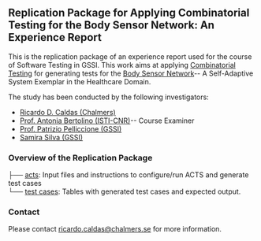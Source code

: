## Replication Package for Applying Combinatorial Testing for the Body Sensor Network: An Experience Report

This is the replication package of an experience report used for the course of Software Testing in GSSI. This work aims at applying [Combinatorial Testing](https://nvlpubs.nist.gov/nistpubs/legacy/sp/nistspecialpublication800-142.pdf) for generating tests for the [Body Sensor Network](https://ieeexplore.ieee.org/abstract/document/9462020/?casa_token=ZjrzIwi67p8AAAAA:8bauhOj8jl2rai6YbmYh0RnvWXQPm7_Ehjj1PKy7v2r8KBFEyal-3-v3AKE8nH-cynwsQC-8n0cRmQ)-- A Self-Adaptive System Exemplar in the Healthcare Domain.

The study has been conducted by the following investigators:

- [Ricardo D. Caldas (Chalmers)](http://github.com/rdinizcal)
- [Prof. Antonia Bertolino (ISTI-CNR)](http://bertolino.isti.cnr.it)-- Course Examiner
- [Prof. Patrizio Pelliccione (GSSI)](http://www.patriziopelliccione.com/)
- [Samira Silva (GSSI)](https://www.gssi.it/people/students/students-computer-science/item/11040-silva-samira)

### Overview of the Replication Package

├── <a href="/acts/">acts</a>: Input files and instructions to configure/run ACTS and generate test cases<br>
└── <a href="/test_cases/">test cases</a>: Tables with generated test cases and expected output.<br>

### Contact

Please contact ricardo.caldas@chalmers.se for more information.